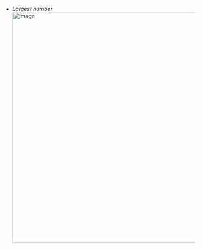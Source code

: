 - *Largest number*
  <img width="552" height="607" alt="image" src="https://github.com/user-attachments/assets/ca3231be-14e9-4526-a5ea-9e94d22d7218" />


